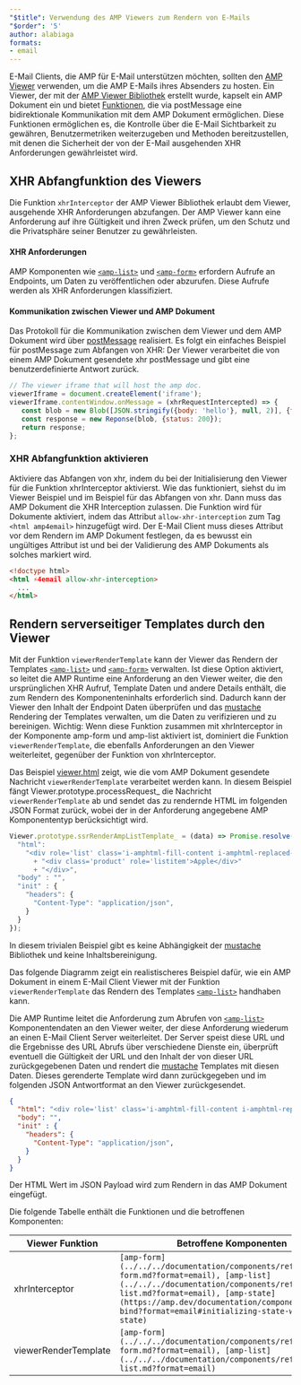 ```yaml
---
"$title": Verwendung des AMP Viewers zum Rendern von E-Mails
"$order": '5'
author: alabiaga
formats:
- email
---
```


E-Mail Clients, die AMP für E-Mail unterstützen möchten, sollten den [AMP Viewer](https://github.com/ampproject/amphtml/blob/master/extensions/amp-viewer-integration/integrating-viewer-with-amp-doc-guide.md) verwenden, um die AMP E-Mails ihres Absenders zu hosten. Ein Viewer, der mit der [AMP Viewer Bibliothek](https://github.com/ampproject/amphtml/tree/master/extensions/amp-viewer-integration) erstellt wurde, kapselt ein AMP Dokument ein und bietet [Funktionen](https://github.com/ampproject/amphtml/blob/master/extensions/amp-viewer-integration/CAPABILITIES.md), die via postMessage eine bidirektionale Kommunikation mit dem AMP Dokument ermöglichen. Diese Funktionen ermöglichen es, die Kontrolle über die E-Mail Sichtbarkeit zu gewähren, Benutzermetriken weiterzugeben und Methoden bereitzustellen, mit denen die Sicherheit der von der E-Mail ausgehenden XHR Anforderungen gewährleistet wird.

## XHR Abfangfunktion des Viewers

Die Funktion `xhrInterceptor` der AMP Viewer Bibliothek erlaubt dem Viewer, ausgehende XHR Anforderungen abzufangen. Der AMP Viewer kann eine Anforderung auf ihre Gültigkeit und ihren Zweck prüfen, um den Schutz und die Privatsphäre seiner Benutzer zu gewährleisten.

#### XHR Anforderungen

AMP Komponenten wie [`<amp-list>`](../../../documentation/components/reference/amp-list.md?format=email) und [`<amp-form>`](../../../documentation/components/reference/amp-form.md?format=email) erfordern Aufrufe an Endpoints, um Daten zu veröffentlichen oder abzurufen. Diese Aufrufe werden als XHR Anforderungen klassifiziert.

#### Kommunikation zwischen Viewer und AMP Dokument

Das Protokoll für die Kommunikation zwischen dem Viewer und dem AMP Dokument wird über [postMessage](https://developer.mozilla.org/en-US/docs/Web/API/Window/postMessage) realisiert. Es folgt ein einfaches Beispiel für postMessage zum Abfangen von XHR: Der Viewer verarbeitet die von einem AMP Dokument gesendete xhr postMessage und gibt eine benutzerdefinierte Antwort zurück.

```js
// The viewer iframe that will host the amp doc.
viewerIframe = document.createElement('iframe');
viewerIframe.contentWindow.onMessage = (xhrRequestIntercepted) => {
   const blob = new Blob([JSON.stringify({body: 'hello'}, null, 2)], {type: 'application/json'});
   const response = new Reponse(blob, {status: 200});
   return response;
};
```

### XHR Abfangfunktion aktivieren

Aktiviere das Abfangen von xhr, indem du bei der Initialisierung den Viewer für die Funktion xhrInterceptor aktivierst. Wie das funktioniert, siehst du im Viewer Beispiel und im Beispiel für das Abfangen von xhr. Dann muss das AMP Dokument die XHR Interception zulassen. Die Funktion wird für Dokumente aktiviert, indem das Attribut `allow-xhr-interception` zum Tag `<html amp4email>` hinzugefügt wird. Der E-Mail Client muss dieses Attribut vor dem Rendern im AMP Dokument festlegen, da es bewusst ein ungültiges Attribut ist und bei der Validierung des AMP Dokuments als solches markiert wird.

```html
<!doctype html>
<html ⚡4email allow-xhr-interception>
  ...
</html>
```

## Rendern serverseitiger Templates durch den Viewer

Mit der Funktion `viewerRenderTemplate` kann der Viewer das Rendern der Templates [`<amp-list>`](../../../documentation/components/reference/amp-list.md?format=email) und [`<amp-form>`](../../../documentation/components/reference/amp-form.md?format=email) verwalten. Ist diese Option aktiviert, so leitet die AMP Runtime eine Anforderung an den Viewer weiter, die den ursprünglichen XHR Aufruf, Template Daten und andere Details enthält, die zum Rendern des Komponenteninhalts erforderlich sind. Dadurch kann der Viewer den Inhalt der Endpoint Daten überprüfen und das [mustache](https://mustache.github.io/) Rendering der Templates verwalten, um die Daten zu verifizieren und zu bereinigen. Wichtig: Wenn diese Funktion zusammen mit xhrInterceptor in der Komponente amp-form und amp-list aktiviert ist, dominiert die Funktion `viewerRenderTemplate`, die ebenfalls Anforderungen an den Viewer weiterleitet, gegenüber der Funktion von xhrInterceptor.

Das Beispiel [viewer.html](https://github.com/ampproject/amphtml/blob/master/examples/viewer.html) zeigt, wie die vom AMP Dokument gesendete Nachricht `viewerRenderTemplate` verarbeitet werden kann. In diesem Beispiel fängt Viewer.prototype.processRequest_ die Nachricht `viewerRenderTemplate` ab und sendet das zu rendernde HTML im folgenden JSON Format zurück, wobei der in der Anforderung angegebene AMP Komponententyp berücksichtigt wird.

```js
Viewer.prototype.ssrRenderAmpListTemplate_ = (data) => Promise.resolve({
  "html":
    "<div role='list' class='i-amphtml-fill-content i-amphtml-replaced-content'>"
      + "<div class='product' role='listitem'>Apple</div>"
      + "</div>",
  "body" : "",
  "init" : {
    "headers": {
      "Content-Type": "application/json",
    }
  }
});
```

In diesem trivialen Beispiel gibt es keine Abhängigkeit der [mustache](https://mustache.github.io/) Bibliothek und keine Inhaltsbereinigung.

Das folgende Diagramm zeigt ein realistischeres Beispiel dafür, wie ein AMP Dokument in einem E-Mail Client Viewer mit der Funktion `viewerRenderTemplate` das Rendern des Templates [`<amp-list>`](../../../documentation/components/reference/amp-list.md?format=email) handhaben kann.

<amp-img alt="Viewer render template diagram" layout="responsive" width="372" height="279" src="/static/img/docs/viewer_render_template_diagram.png"></amp-img>

Die AMP Runtime leitet die Anforderung zum Abrufen von [`<amp-list>`](../../../documentation/components/reference/amp-list.md?format=email) Komponentendaten an den Viewer weiter, der diese Anforderung wiederum an einen E-Mail Client Server weiterleitet. Der Server speist diese URL und die Ergebnisse des URL Abrufs über verschiedene Dienste ein, überprüft eventuell die Gültigkeit der URL und den Inhalt der von dieser URL zurückgegebenen Daten und rendert die [mustache](https://mustache.github.io/) Templates mit diesen Daten. Dieses gerenderte Template wird dann zurückgegeben und im folgenden JSON Antwortformat an den Viewer zurückgesendet.

```json
{
  "html": "<div role='list' class='i-amphtml-fill-content i-amphtml-replaced-content'> <div class='product' role='listitem'>List item 1</div> <div class='product' role='listitem'>List item 2</div> </div>",
  "body": "",
  "init" : {
    "headers": {
      "Content-Type": "application/json",
    }
  }
}
```

Der HTML Wert im JSON Payload wird zum Rendern in das AMP Dokument eingefügt.

Die folgende Tabelle enthält die Funktionen und die betroffenen Komponenten:

<table>
  <thead>
    <tr>
      <th width="30%">Viewer Funktion</th>
      <th>Betroffene Komponenten</th>
    </tr>
  </thead>
  <tbody>
    <tr>
      <td>xhrInterceptor</td>
      <td><code>[amp-form](../../../documentation/components/reference/amp-form.md?format=email), [amp-list](../../../documentation/components/reference/amp-list.md?format=email), [amp-state](https://amp.dev/documentation/components/amp-bind?format=email#initializing-state-with-amp-state)</code></td>
    </tr>
     <tr>
       <td>viewerRenderTemplate</td>
       <td><code>[amp-form](../../../documentation/components/reference/amp-form.md?format=email), [amp-list](../../../documentation/components/reference/amp-list.md?format=email)</code></td>
    </tr>
  </tbody>
</table>
